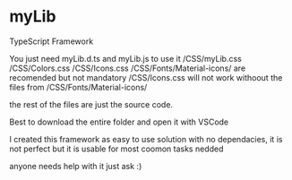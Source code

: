 # myLib
TypeScript Framework


You just need myLib.d.ts and myLib.js to use it 
/CSS/myLib.css
/CSS/Colors.css
/CSS/Icons.css
/CSS/Fonts/Material-icons/ 
are recomended but not mandatory 
/CSS/Icons.css will not work withoout the files from /CSS/Fonts/Material-icons/ 

the rest of the files are just the source code. 

Best to download the entire folder and open it with VSCode

I created this framework as easy to use solution with no dependacies, it is not perfect but it is usable for most coomon tasks nedded 

anyone needs help with it just ask :)

